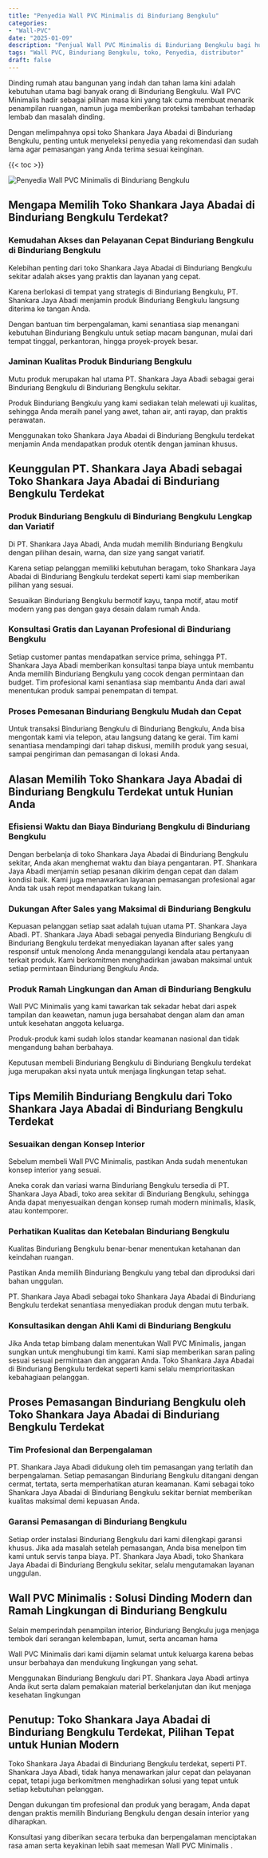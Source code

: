 ```yaml
---
title: "Penyedia Wall PVC Minimalis di Binduriang Bengkulu"
categories: 
- "Wall-PVC"
date: "2025-01-09"
description: "Penjual Wall PVC Minimalis di Binduriang Bengkulu bagi hunian, perkantoran, dan toko. Produk terbaik, variasi motif, warna modern, dengan jasa pemasangan ditangani oleh tenaga ahli profesional serta garansi resmi!|Servis penyediaan Wall PVC Minimalis di Binduriang Bengkulu bagi keperluan tempat tinggal, office, atau gerai, dengan produk unggulan dan pemasangan oleh tenaga ahli berpengalaman serta jaminan resmi.|Alternatif Wall PVC Minimalis di Binduriang Bengkulu yang terbukti untuk hunian, kantor, dan toko, bersama material unggulan dan pemasangan dikerjakan oleh tim ahli dan jaminan resmi.|Penjualan Wall PVC Minimalis di Binduriang Bengkulu untuk tempat tinggal, office, serta ritel, dengan produk unggulan dan instalasi dikerjakan oleh tenaga ahli profesional, dilengkapi dengan kepastian resmi.}"
tags: "Wall PVC, Binduriang Bengkulu, toko, Penyedia, distributor"
draft: false
---
```


Dinding rumah atau bangunan yang indah dan tahan lama kini adalah kebutuhan utama bagi banyak orang di Binduriang Bengkulu.  Wall PVC Minimalis  hadir sebagai pilihan masa kini yang tak cuma membuat menarik penampilan ruangan, namun juga memberikan proteksi tambahan terhadap lembab dan masalah dinding.

Dengan melimpahnya opsi toko Shankara Jaya Abadai di Binduriang Bengkulu, penting untuk menyeleksi penyedia yang rekomendasi dan sudah lama agar pemasangan yang Anda terima sesuai keinginan.

{{< toc >}}

![Penyedia Wall PVC Minimalis di Binduriang Bengkulu](/images/Wall-PVC/Penyedia-Wall-PVC-Minimalis-di-Binduriang-Bengkulu.png)


## Mengapa Memilih Toko Shankara Jaya Abadai di Binduriang Bengkulu Terdekat?

### Kemudahan Akses dan Pelayanan Cepat Binduriang Bengkulu di Binduriang Bengkulu

Kelebihan penting dari toko Shankara Jaya Abadai di Binduriang Bengkulu sekitar adalah akses yang praktis dan layanan yang cepat.

Karena berlokasi di tempat yang strategis di Binduriang Bengkulu, PT. Shankara Jaya Abadi menjamin produk Binduriang Bengkulu langsung diterima ke tangan Anda.

Dengan bantuan tim berpengalaman, kami senantiasa siap menangani kebutuhan Binduriang Bengkulu untuk setiap macam bangunan, mulai dari tempat tinggal, perkantoran, hingga proyek-proyek besar.

### Jaminan Kualitas Produk Binduriang Bengkulu

Mutu produk merupakan hal utama PT. Shankara Jaya Abadi sebagai gerai Binduriang Bengkulu di Binduriang Bengkulu sekitar.

Produk Binduriang Bengkulu yang kami sediakan telah melewati uji kualitas, sehingga Anda meraih panel yang awet, tahan air, anti rayap, dan praktis perawatan.

Menggunakan toko Shankara Jaya Abadai di Binduriang Bengkulu terdekat menjamin Anda mendapatkan produk otentik dengan jaminan khusus.

## Keunggulan PT. Shankara Jaya Abadi sebagai Toko Shankara Jaya Abadai di Binduriang Bengkulu Terdekat

### Produk Binduriang Bengkulu di Binduriang Bengkulu Lengkap dan Variatif

Di PT. Shankara Jaya Abadi, Anda mudah memilih Binduriang Bengkulu dengan pilihan desain, warna, dan size yang sangat variatif.

Karena setiap pelanggan memiliki kebutuhan beragam, toko Shankara Jaya Abadai di Binduriang Bengkulu terdekat seperti kami siap memberikan pilihan yang sesuai.

Sesuaikan Binduriang Bengkulu bermotif kayu, tanpa motif, atau motif modern yang pas dengan gaya desain dalam rumah Anda.

### Konsultasi Gratis dan Layanan Profesional di Binduriang Bengkulu

Setiap customer pantas mendapatkan service prima, sehingga PT. Shankara Jaya Abadi memberikan konsultasi tanpa biaya untuk membantu Anda memilih Binduriang Bengkulu yang cocok dengan permintaan dan budget. Tim profesional kami senantiasa siap membantu Anda dari awal menentukan produk sampai penempatan di tempat.

### Proses Pemesanan Binduriang Bengkulu Mudah dan Cepat

Untuk transaksi Binduriang Bengkulu di Binduriang Bengkulu, Anda bisa mengontak kami via telepon, atau langsung datang ke gerai. Tim kami senantiasa mendampingi dari tahap diskusi, memilih produk yang sesuai, sampai pengiriman dan pemasangan di lokasi Anda.

## Alasan Memilih Toko Shankara Jaya Abadai di Binduriang Bengkulu Terdekat untuk Hunian Anda

### Efisiensi Waktu dan Biaya Binduriang Bengkulu di Binduriang Bengkulu

Dengan berbelanja di toko Shankara Jaya Abadai di Binduriang Bengkulu sekitar, Anda akan menghemat waktu dan biaya pengantaran. PT. Shankara Jaya Abadi menjamin setiap pesanan dikirim dengan cepat dan dalam kondisi baik. Kami juga menawarkan layanan pemasangan profesional agar Anda tak usah repot mendapatkan tukang lain.

### Dukungan After Sales yang Maksimal di Binduriang Bengkulu

Kepuasan pelanggan setiap saat adalah tujuan utama PT. Shankara Jaya Abadi. PT. Shankara Jaya Abadi sebagai penyedia Binduriang Bengkulu di Binduriang Bengkulu terdekat menyediakan layanan after sales yang responsif untuk menolong Anda menanggulangi kendala atau pertanyaan terkait produk. Kami berkomitmen menghadirkan jawaban maksimal untuk setiap permintaan Binduriang Bengkulu Anda.

### Produk Ramah Lingkungan dan Aman di Binduriang Bengkulu

 Wall PVC Minimalis  yang kami tawarkan tak sekadar hebat dari aspek tampilan dan keawetan, namun juga bersahabat dengan alam dan aman untuk kesehatan anggota keluarga.

Produk-produk kami sudah lolos standar keamanan nasional dan tidak mengandung bahan berbahaya.

Keputusan membeli Binduriang Bengkulu di Binduriang Bengkulu terdekat juga merupakan aksi nyata untuk menjaga lingkungan tetap sehat.

## Tips Memilih Binduriang Bengkulu dari Toko Shankara Jaya Abadai di Binduriang Bengkulu Terdekat

### Sesuaikan dengan Konsep Interior 

Sebelum membeli Wall PVC Minimalis, pastikan Anda sudah menentukan konsep interior yang sesuai.

Aneka corak dan variasi warna Binduriang Bengkulu tersedia di PT. Shankara Jaya Abadi, toko area sekitar di Binduriang Bengkulu, sehingga Anda dapat menyesuaikan dengan konsep rumah modern minimalis, klasik, atau kontemporer.

### Perhatikan Kualitas dan Ketebalan Binduriang Bengkulu

Kualitas Binduriang Bengkulu benar-benar menentukan ketahanan dan keindahan ruangan.

Pastikan Anda memilih Binduriang Bengkulu yang tebal dan diproduksi dari bahan unggulan.

PT. Shankara Jaya Abadi sebagai toko Shankara Jaya Abadai di Binduriang Bengkulu terdekat senantiasa menyediakan produk dengan mutu terbaik.

### Konsultasikan dengan Ahli Kami di Binduriang Bengkulu

Jika Anda tetap bimbang dalam menentukan Wall PVC Minimalis, jangan sungkan untuk menghubungi tim kami. Kami siap memberikan saran paling sesuai sesuai permintaan dan anggaran Anda. Toko Shankara Jaya Abadai di Binduriang Bengkulu terdekat seperti kami selalu memprioritaskan kebahagiaan pelanggan.

## Proses Pemasangan Binduriang Bengkulu oleh Toko Shankara Jaya Abadai di Binduriang Bengkulu Terdekat

### Tim Profesional dan Berpengalaman

PT. Shankara Jaya Abadi didukung oleh tim pemasangan yang terlatih dan berpengalaman. Setiap pemasangan Binduriang Bengkulu ditangani dengan cermat, tertata, serta memperhatikan aturan keamanan. Kami sebagai toko Shankara Jaya Abadai di Binduriang Bengkulu sekitar berniat memberikan kualitas maksimal demi kepuasan Anda.

### Garansi Pemasangan di Binduriang Bengkulu

Setiap order instalasi Binduriang Bengkulu dari kami dilengkapi garansi khusus. Jika ada masalah setelah pemasangan, Anda bisa menelpon tim kami untuk servis tanpa biaya. PT. Shankara Jaya Abadi, toko Shankara Jaya Abadai di Binduriang Bengkulu sekitar, selalu mengutamakan layanan unggulan.

##  Wall PVC Minimalis : Solusi Dinding Modern dan Ramah Lingkungan di Binduriang Bengkulu

Selain memperindah penampilan interior, Binduriang Bengkulu juga menjaga tembok dari serangan kelembapan, lumut, serta ancaman hama

 Wall PVC Minimalis  dari kami dijamin selamat untuk keluarga karena bebas unsur berbahaya dan mendukung lingkungan yang sehat.

Menggunakan Binduriang Bengkulu dari PT. Shankara Jaya Abadi artinya Anda ikut serta dalam pemakaian material berkelanjutan dan ikut menjaga kesehatan lingkungan

## Penutup: Toko Shankara Jaya Abadai di Binduriang Bengkulu Terdekat, Pilihan Tepat untuk Hunian Modern

Toko Shankara Jaya Abadai di Binduriang Bengkulu terdekat, seperti PT. Shankara Jaya Abadi, tidak hanya menawarkan jalur cepat dan pelayanan cepat, tetapi juga berkomitmen menghadirkan solusi yang tepat untuk setiap kebutuhan pelanggan.

Dengan dukungan tim profesional dan produk yang beragam, Anda dapat dengan praktis memilih Binduriang Bengkulu dengan desain interior yang diharapkan.

Konsultasi yang diberikan secara terbuka dan berpengalaman menciptakan rasa aman serta keyakinan lebih saat memesan  Wall PVC Minimalis .